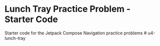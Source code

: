 Lunch Tray Practice Problem - Starter Code
==================================

Starter code for the Jetpack Compose Navigation practice problems
#   u 4 - l u n c h - t r a y  
 